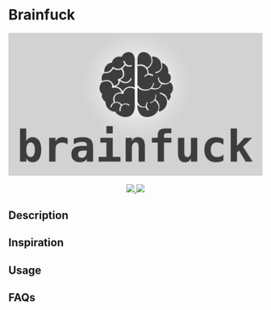 # Brainfuck
![Brainfuck Logo](./docs/assets/img/banner.webp)

<p align="center" margin="6px">
    <a href="https://github.com/vilayat-ali/Brainfuck/graphs/contributors" alt="Contributors">
        <img src="https://img.shields.io/github/contributors/vilayat-ali/Brainfuck" />
    </a>
    <a href="https://github.com/vilayat-ali/Brainfuck/pulse" alt="Activity">
        <img src="https://img.shields.io/github/commit-activity/m/vilayat-ali/Brainfuck" />
    </a>
</p> 

## Description

## Inspiration

## Usage

## FAQs

